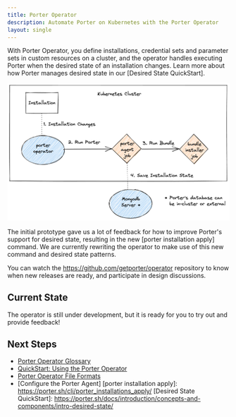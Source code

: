 ```yaml
---
title: Porter Operator
description: Automate Porter on Kubernetes with the Porter Operator
layout: single
---
```


With Porter Operator, you define installations, credential sets and parameter sets in custom resources on a cluster, and the operator handles executing Porter when the desired state of an installation changes.
Learn more about how Porter manages desired state in our [Desired State QuickStart].

![architectural diagram showing that an installation resource triggers the operator to run a porter agent job, which then runs the bundle, saving state in mongodb](operator.png)

The initial prototype gave us a lot of feedback for how to improve Porter's support for desired state, resulting in the new [porter installation apply] command.
We are currently rewriting the operator to make use of this new command and desired state patterns.

You can watch the https://github.com/getporter/operator repository to know when new releases are ready, and participate in design discussions.

## Current State

The operator is still under development, but it is ready for you to try out and provide feedback!

[connect]: https://github.com/getporter/operator/blob/main/CONTRIBUTING.md#connect-to-the-in-cluster-mongo-database

## Next Steps

* [Porter Operator Glossary](/operator/glossary/)
* [QuickStart: Using the Porter Operator](/operator/quickstart/)
* [Porter Operator File Formats](/operator/file-formats/)
* [Configure the Porter Agent]
[porter installation apply]: https://porter.sh/cli/porter_installations_apply/
[Desired State QuickStart]: https://porter.sh/docs/introduction/concepts-and-components/intro-desired-state/
